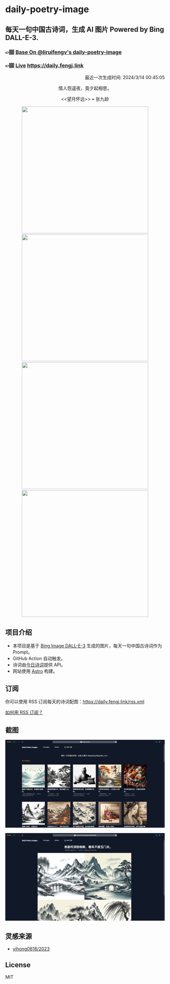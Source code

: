
# daily-poetry-image

## 每天一句中国古诗词，生成 AI 图片 Powered by Bing DALL-E-3.

### 👉🏽 [Base On @liruifengv's daily-poetry-image](https://github.com/liruifengv/daily-poetry-image)

### 👉🏽 [Live](https://daily.fengj.link) https://daily.fengj.link

<p align="right">
  最近一次生成时间: 2024/3/14 00:45:05
</p>
<p align="center">
情人怨遥夜，竟夕起相思。
</p>
<p align="center">
<<望月怀远>> • 张九龄
</p>
<p align="center">
<img src="https://tse3.mm.bing.net/th/id/OIG4.zajubqrpqAxtmde._yXp" height="400" width="400" />
<img src="https://tse2.mm.bing.net/th/id/OIG4.YFJsKwP2q80Z9q91xiMy" height="400" width="400" />
<img src="https://tse4.mm.bing.net/th/id/OIG4.Zshb1T7WLOzPY7vAM6_r" height="400" width="400" />
<img src="https://tse4.mm.bing.net/th/id/OIG4.qwLT6pXJg5Nb5r3lwIiq" height="400" width="400" />
</p>

## 项目介绍

-   本项目是基于 [Bing Image DALL-E-3](https://www.bing.com/images/create) 生成的图片，每天一句中国古诗词作为 Prompt。
-   GitHub Action 自动触发。
-   诗词由[今日诗词](https://www.jinrishici.com/)提供 API。
-   网站使用 [Astro](https://astro.build) 构建。

## 订阅

你可以使用 RSS 订阅每天的诗词配图：https://daily.fengj.link/rss.xml

[如何用 RSS 订阅？](https://zhuanlan.zhihu.com/p/55026716)

## 截图

![图片列表](./screenshots/Snipaste_2023-12-28_21-00-26.png)

![图片详情](./screenshots/Snipaste_2023-12-28_21-00-53.png)

## 灵感来源

-   [yihong0618/2023](https://github.com/yihong0618/2023)

## License

MIT

